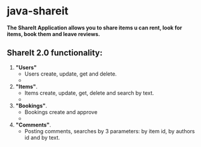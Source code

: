 # java-shareit
**The ShareIt Application allows you to share items u can rent, 
look for items, book them and leave reviews.**

## ShareIt 2.0 functionality:
1. **"Users"**
    * Users create, update, get and delete. 
    * 
2. **"Items"**.
    * Items create, update, get, delete and search by text.
    *
3. **"Bookings"**.
    * Bookings create and approve
    *
4. **"Comments"**.
    * Posting comments, searches by 3 parameters: by item id, by authors id and by text.